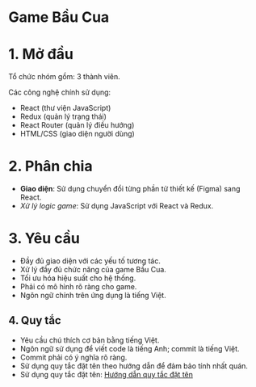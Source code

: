 
# Game Bầu Cua
# 1. Mở đầu
Tổ chức nhóm gồm: 3 thành viên.

Các công nghệ chính sử dụng: 
- React (thư viện JavaScript)
- Redux (quản lý trạng thái)
- React Router (quản lý điều hướng)
- HTML/CSS (giao diện người dùng)

# 2. Phân chia
- **Giao diện**: Sử dụng chuyển đổi từng phần tử thiết kế (Figma) sang React.
- *Xử lý logic game*: Sử dụng JavaScript với React và Redux.

# 3. Yêu cầu
- Đầy đủ giao diện với các yếu tố tương tác.
- Xử lý đầy đủ chức năng của game Bầu Cua.
- Tối ưu hóa hiệu suất cho hệ thống.
- Phải có mô hình rõ ràng cho game.
- Ngôn ngữ chính trên ứng dụng là tiếng Việt.

## 4. Quy tắc
- Yêu cầu chú thích cơ bản bằng tiếng Việt.
- Ngôn ngữ sử dụng để viết code là tiếng Anh; commit là tiếng Việt.
- Commit phải có ý nghĩa rõ ràng.
- Sử dụng quy tắc đặt tên theo hướng dẫn để đảm bảo tính nhất quán.
- Sử dụng quy tắc đặt tên: [Hướng dẫn quy tắc đặt tên](https://viblo.asia/p/naming-rules-cac-quy-tac-vang-trong-lang-dat-ten-ByEZkMXE5Q0)

